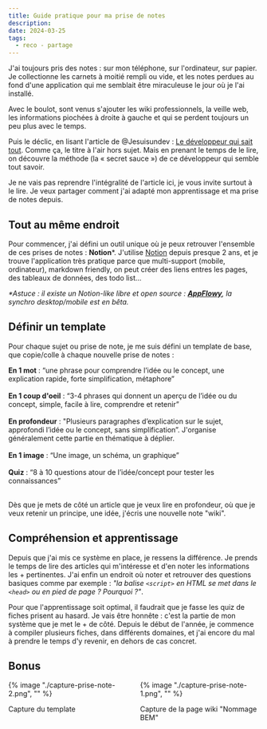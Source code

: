 ```yaml
---
title: Guide pratique pour ma prise de notes
description: 
date: 2024-03-25
tags:
  - reco - partage
---
```



J'ai toujours pris des notes : sur mon téléphone, sur l'ordinateur, sur papier. Je collectionne les carnets à moitié rempli ou vide, et les notes perdues au fond d'une application qui me semblait être miraculeuse le jour où je l'ai installé.

Avec le boulot, sont venus s'ajouter les wiki professionnels, la veille web, les informations piochées à droite à gauche et qui se perdent toujours un peu plus avec le temps.

Puis le déclic, en lisant l'article de <span class="credits link-credits">@Jesuisundev</span> : <a href="https://www.jesuisundev.com/le-developpeur-qui-sait-tout/" target="_blank" rel="nofollow">Le développeur qui sait tout</a>. Comme ça, le titre à l'air hors sujet.
Mais en prenant le temps de le lire, on découvre la méthode (la « secret sauce ») de ce développeur qui semble tout savoir.

Je ne vais pas reprendre l'intégralité de l'article ici, je vous invite surtout à le lire. Je veux partager comment j'ai adapté mon apprentissage et ma prise de notes depuis.


## Tout au même endroit

Pour commencer, j'ai défini un outil unique où je peux retrouver l'ensemble de ces prises de notes : **Notion***.
J'utilise [Notion](https://www.notion.so/) depuis presque 2 ans, et je trouve l'application très pratique parce que multi-support (mobile, ordinateur), markdown friendly, on peut créer des liens entres les pages, des tableaux de données, des todo list... 

_*Astuce : il existe un Notion-like libre et open source : [**AppFlowy**](https://www.appflowy.io/), la synchro desktop/mobile est en bêta._

## Définir un template

Pour chaque sujet ou prise de note, je me suis défini un template de base, que copie/colle à chaque nouvelle prise de notes : 

<div>
  <div>
    <img class="list-element" alt="" src="/img/form-4.png"><strong>En 1 mot</strong> : “une phrase pour comprendre l’idée ou le concept, une explication rapide, forte simplification, métaphore”
  </div>
  <br>
  <div>
    <img class="list-element" alt="" src="/img/form-4.png"><strong>En 1 coup d'oeil</strong> : “3-4 phrases qui donnent un aperçu de l’idée ou du concept, simple, facile à lire, comprendre et retenir”
  </div>
  <br>
  <div>
    <img class="list-element" alt="" src="/img/form-4.png"><strong>En profondeur</strong> : "Plusieurs paragraphes d’explication sur le sujet, approfondi l’idée ou le concept, sans simplification”.
  J'organise généralement cette partie en thématique à déplier.
  </div>
  <br>
  <div>
    <img class="list-element" alt="" src="/img/form-4.png"><strong>En 1 image</strong> : “Une image, un schéma, un graphique”
  </div>
  <br>
  <div>
    <img class="list-element" alt="" src="/img/form-4.png"><strong>Quiz</strong> : “8 à 10 questions atour de l’idée/concept pour tester les connaissances”
  </div>
</div>
<br>

Dès que je mets de côté un article que je veux lire en profondeur, où que je veux retenir un principe, une idée, j'écris une nouvelle note "wiki". 

## Compréhension et apprentissage

Depuis que j'ai mis ce système en place, je ressens la différence. Je prends le temps de lire des articles qui m'intéresse et d'en noter les informations les + pertinentes. J'ai enfin un endroit où noter et retrouver des questions basiques comme par exemple : *"la balise `<script>` en HTML se met dans le `<head>` ou en pied de page ? Pourquoi ?"*.

Pour que l'apprentissage soit optimal, il faudrait que je fasse les quiz de fiches prisent au hasard.
Je vais être honnête : c'est la partie de mon système que je met le + de côté. Depuis le début de l'année, je commence à compiler plusieurs fiches, dans différents domaines, et j'ai encore du mal à prendre le temps d'y revenir, en dehors de cas concret.



## Bonus

<div style="display: grid; grid-template-columns: 1fr 1fr; gap: 25px;">
<div class="card-article d-inline-block img-article"  tabindex="-1">
  {% image "./capture-prise-note-2.png", "" %}
  <p>Capture du template</p>
</div>
<div class="card-article d-inline-block img-article"  tabindex="-1">
  {% image "./capture-prise-note-1.png", "" %}
  <p>Capture de la page wiki "Nommage BEM"</p>
</div>
</div>